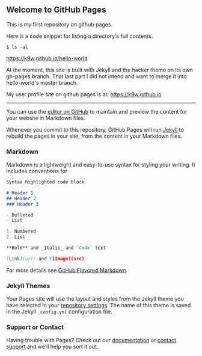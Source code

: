 ## Welcome to GitHub Pages

This is my first repository on github pages.

Here is a code snippet for listing a directory's full contents.
```
$ ls -al
```

https://k9w.github.io/hello-world

At the moment, this site is built with Jekyll and the hacker theme on its own gh-pages branch. That last part I did not intend and want to merge it into hello-world's master branch.

My user profile site on github pages is at:
https://k9w.github.io

----

You can use the [editor on GitHub](https://github.com/k9w/hello-world/edit/gh-pages/index.md) to maintain and preview the content for your website in Markdown files.

Whenever you commit to this repository, GitHub Pages will run [Jekyll](https://jekyllrb.com/) to rebuild the pages in your site, from the content in your Markdown files.

### Markdown

Markdown is a lightweight and easy-to-use syntax for styling your writing. It includes conventions for

```markdown
Syntax highlighted code block

# Header 1
## Header 2
### Header 3

- Bulleted
- List

1. Numbered
2. List

**Bold** and _Italic_ and `Code` text

[Link](url) and ![Image](src)
```

For more details see [GitHub Flavored Markdown](https://guides.github.com/features/mastering-markdown/).

### Jekyll Themes

Your Pages site will use the layout and styles from the Jekyll theme you have selected in your [repository settings](https://github.com/k9w/hello-world/settings/pages). The name of this theme is saved in the Jekyll `_config.yml` configuration file.

### Support or Contact

Having trouble with Pages? Check out our [documentation](https://docs.github.com/categories/github-pages-basics/) or [contact support](https://support.github.com/contact) and we’ll help you sort it out.
